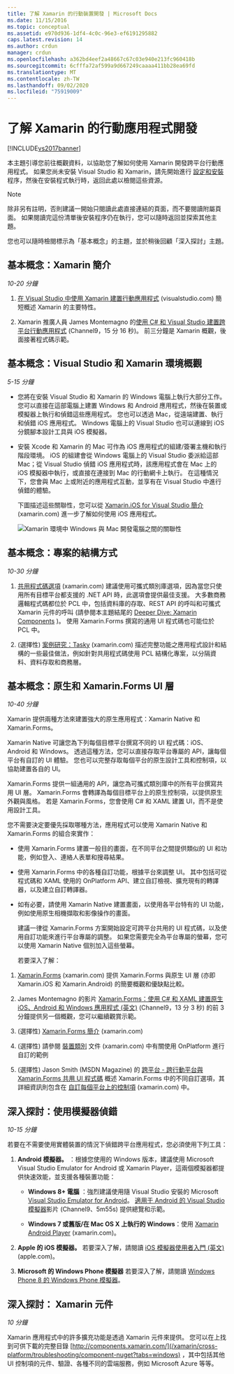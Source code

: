 ```yaml
---
title: 了解 Xamarin 的行動裝置開發 | Microsoft Docs
ms.date: 11/15/2016
ms.topic: conceptual
ms.assetid: e970d936-1df4-4c0c-96e3-ef6191295882
caps.latest.revision: 14
ms.author: crdun
manager: crdun
ms.openlocfilehash: a362bd4eef2a48667c67c03e940e213fc960418b
ms.sourcegitcommit: 6cfffa72af599a9d667249caaaa411bb28ea69fd
ms.translationtype: MT
ms.contentlocale: zh-TW
ms.lasthandoff: 09/02/2020
ms.locfileid: "75919009"
---
```

# <a name="learn-about-mobile-development-with-xamarin"></a>了解 Xamarin 的行動應用程式開發
[!INCLUDE[vs2017banner](../includes/vs2017banner.md)]

本主題引導您前往概觀資料，以協助您了解如何使用 Xamarin 開發跨平台行動應用程式。 如果您尚未安裝 Visual Studio 和 Xamarin，請先開始進行 [設定和安裝](../cross-platform/setup-and-install.md) 程序，然後在安裝程式執行時，返回此處以檢閱這些資源。  
  
> [!NOTE]
> 除非另有註明，否則建議一開始只閱讀此處直接連結的頁面，而不要閱讀附屬頁面。 如果閱讀完這份清單後安裝程序仍在執行，您可以隨時返回並探索其他主題。  
>   
> 您也可以隨時檢閱標示為「基本概念」的主題，並於稍後回顧「深入探討」主題。  
  
## <a name="essentials-introduction-to-xamarin"></a>基本概念：Xamarin 簡介  
 *10-20 分鐘*  
  
1. [在 Visual Studio 中使用 Xamarin 建置行動應用程式](https://www.visualstudio.com/explore/xamarin-vs) (visualstudio.com) 簡短概述 Xamarin 的主要特性。  
  
2. Xamarin 推廣人員 James Montemagno 的[使用 C# 和 Visual Studio 建置跨平台行動應用程式](https://channel9.msdn.com/Events/Visual-Studio/Visual-Studio-2015-Final-Release-Event/Building-cross-platform-mobile-apps-using-C-and-Visual-Studio-2015) (Channel9，15 分 16 秒)。 前三分鐘是 Xamarin 概觀，後面接著程式碼示範。  
  
## <a name="essentials-overview-of-the-visual-studio-and-xamarin-environment"></a>基本概念：Visual Studio 和 Xamarin 環境概觀  
 *5-15 分鐘*  
  
- 您將在安裝 Visual Studio 和 Xamarin 的 Windows 電腦上執行大部分工作。 您可以直接在這部電腦上建置 Windows 和 Android 應用程式，然後在裝置或模擬器上執行和偵錯這些應用程式。 您也可以透過 Mac，從遠端建置、執行和偵錯 iOS 應用程式。 Windows 電腦上的 Visual Studio 也可以連線到 iOS 分鏡腳本設計工具與 iOS 模擬器。  
  
- 安裝 Xcode 和 Xamarin 的 Mac 可作為 iOS 應用程式的組建/簽署主機和執行階段環境。 iOS 的組建會從 Windows 電腦上的 Visual Studio 委派給這部 Mac；從 Visual Studio 偵錯 iOS 應用程式時，該應用程式會在 Mac 上的 iOS 模擬器中執行，或直接在連接到 Mac 的行動網卡上執行。 在這種情況下，您會與 Mac 上或附近的應用程式互動，並享有在 Visual Studio 中進行偵錯的體驗。  
  
  下圖描述這些關聯性，您可以從 [Xamarin.iOS for Visual Studio 簡介](/xamarin/ios/get-started/installation/windows/introduction-to-xamarin-ios-for-visual-studio) (xamarin.com) 進一步了解如何使用 iOS 應用程式。  
  
  ![Xamarin 環境中 Windows 與 Mac 開發電腦之間的關聯性](../cross-platform/media/crossplat-xamarin-learn-1.png "CrossPlat Xamarin 學習1")  
  
## <a name="essentials-how-projects-are-structured"></a>基本概念：專案的結構方式  
 *10-30 分鐘*  
  
1. [共用程式碼選項](/xamarin/cross-platform/app-fundamentals/code-sharing) (xamarin.com) 建議使用可攜式類別庫選項，因為當您只使用所有目標平台都支援的 .NET API 時，此選項會提供最佳支援。 大多數商務邏輯程式碼都位於 PCL 中，包括資料庫的存取、REST API 的呼叫和可攜式 Xamarin 元件的呼叫 (請參閱本主題結尾的 [Deeper Dive: Xamarin Components](#components) )。 使用 Xamarin.Forms 撰寫的通用 UI 程式碼也可能位於 PCL 中。  
  
2. (選擇性) [案例研究：Tasky](/xamarin/cross-platform/app-fundamentals/building-cross-platform-applications/case-study-tasky) (xamarin.com) 描述完整功能之應用程式設計和結構的一些最佳做法，例如針對共用程式碼使用 PCL 結構化專案，以分隔資料、資料存取和商務層。  
  
## <a name="essentials-native-and-xamarinforms-ui-layers"></a>基本概念：原生和 Xamarin.Forms UI 層  
 *10-40 分鐘*  
  
 Xamarin 提供兩種方法來建置強大的原生應用程式：Xamarin Native 和 Xamarin.Forms。  
  
 Xamarin Native 可讓您為下列每個目標平台撰寫不同的 UI 程式碼：iOS、Android 和 Windows。  透過這種方法，您可以直接存取平台專屬的 API，讓每個平台有自訂的 UI 體驗。  您也可以完整存取每個平台的原生設計工具和控制項，以協助建置各自的 UI。  
  
 Xamarin.Forms 提供一組通用的 API，讓您為可攜式類別庫中的所有平台撰寫共用 UI 層。  Xamarin.Forms 會轉譯為每個目標平台上的原生控制項，以提供原生外觀與風格。  若是 Xamarin.Forms，您會使用 C# 和 XAML 建置 UI，而不是使用設計工具。  
  
 您不需要決定要優先採取哪種方法，應用程式可以使用 Xamarin Native 和 Xamarin.Forms 的組合來實作：  
  
- 使用 Xamarin.Forms 建置一般目的畫面，在不同平台之間提供類似的 UI 和功能，例如登入、連絡人表單和搜尋結果。  
  
- 使用 Xamarin.Forms 中的各種自訂功能，根據平台來調整 UI。 其中包括可從程式碼和 XAML 使用的 OnPlatform API、建立自訂檢視、擴充現有的轉譯器，以及建立自訂轉譯器。  
  
- 如有必要，請使用 Xamarin Native 建置畫面，以使用各平台特有的 UI 功能，例如使用原生相機擷取和影像操作的畫面。  
  
  建議一律從 Xamarin.Forms 方案開始設定可跨平台共用的 UI 程式碼，以及使用自訂功能來進行平台專屬的調整。 如果您需要完全為平台專屬的螢幕，您可以使用 Xamarin Native 個別加入這些螢幕。  
  
  若要深入了解：  
  
1. [Xamarin.Forms](/xamarin/xamarin-forms/) (xamarin.com) 提供 Xamarin.Forms 與原生 UI 層 (亦即 Xamarin.iOS 和 Xamarin.Android) 的簡要概觀和優缺點比較。  
  
2. James Montemagno 的影片 [Xamarin.Forms：使用 C# 和 XAML 建置原生 iOS、Android 和 Windows 應用程式 (英文)](https://channel9.msdn.com/events/Visual-Studio/Connect-event-2015/704) (Channel9，13 分 3 秒) 的前 3 分鐘提供另一個概觀，您可以繼續觀賞示範。  
  
3. (選擇性) [Xamarin.Forms 簡介](/xamarin/get-started/quickstarts/deepdive?pivots=windows) (xamarin.com)  
  
4. (選擇性) 請參閱 [裝置類別](/xamarin/xamarin-forms/platform/device) 文件 (xamarin.com) 中有關使用 OnPlatform 進行自訂的範例  
  
5. (選擇性) Jason Smith (MSDN Magazine) 的 [跨平台 - 跨行動平台與 Xamarin.Forms 共用 UI 程式碼](https://msdn.microsoft.com/magazine/dn904669.aspx) 概述 Xamarin.Forms 中的不同自訂選項，其詳細資訊則包含在 [自訂每個平台上的控制項](/xamarin/xamarin-forms/app-fundamentals/custom-renderer/) (xamarin.com) 中。  
  
## <a name="deeper-dive-debugging-with-emulators"></a>深入探討：使用模擬器偵錯  
 *10-15 分鐘*  
  
 若要在不需要使用實體裝置的情況下偵錯跨平台應用程式，您必須使用下列工具：  
  
1. **Android 模擬器。** ：根據您使用的 Windows 版本，建議使用 Microsoft Visual Studio Emulator for Android 或 Xamarin Player，這兩個模擬器都提供快速效能，並支援各種裝置功能：  
  
    - **Windows 8+ 電腦** ：強烈建議使用隨 Visual Studio 安裝的 Microsoft [Visual Studio Emulator for Android](https://www.visualstudio.com/features/msft-android-emulator-vs.aspx)。  [適用于 Android 的 Visual Studio 模擬器](https://channel9.msdn.com/events/Visual-Studio/Connect-event-2015/711)影片 (Channel9、5m55s) 提供總覽和示範。  
  
    - **Windows 7 或舊版/在 Mac OS X 上執行的 Windows**：使用 [Xamarin Android Player](/xamarin/android/deploy-test/debugging/debug-on-emulator?tabs=windows) (xamarin.com)。  
  
2. **Apple 的 iOS 模擬器。** 若要深入了解，請閱讀 [iOS 模擬器使用者入門 (英文)](https://developer.apple.com/library/prerelease/content/documentation/IDEs/Conceptual/iOS_Simulator_Guide/GettingStartedwithiOSSimulator/GettingStartedwithiOSSimulator.html#//apple_ref/doc/uid/TP40012848-CH5-SW1) (apple.com)。  
  
3. **Microsoft 的 Windows Phone 模擬器** 若要深入了解，請閱讀 [Windows Phone 8 的 Windows Phone 模擬器](https://msdn.microsoft.com/library/dn632391.aspx)。  
  
## <a name="deeper-dive-xamarin-components"></a><a name="components"></a> 深入探討： Xamarin 元件  
 *10 分鐘*  
  
 Xamarin 應用程式中的許多擴充功能是透過 Xamarin 元件來提供。 您可以在上找到可供下載的完整目錄 [http://components.xamarin.com/](/xamarin/cross-platform/troubleshooting/component-nuget?tabs=windows) ，其中包括其他 UI 控制項的元件、驗證、各種不同的雲端服務，例如 Microsoft Azure 等等。
